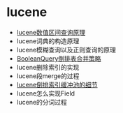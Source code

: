 # lucene
- [lucene数值区间查询原理](./lucene数值区间查询原理.md)
- lucene词典的构造原理
- lucene模糊查询以及正则查询的原理
- [BooleanQuery倒排表合并策略](./BooleanQuery倒排表合并策略.md)
- lucene删除索引的实现
- lucene段merge的过程
- [lucene倒排索引缓冲池的细节](./lucene倒排索引缓冲池的细节.md)
- lucene怎么实现Field
- lucene的分词过程
